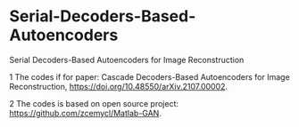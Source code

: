 # Serial-Decoders-Based-Autoencoders
Serial Decoders-Based Autoencoders for Image Reconstruction

1 The codes if for paper: Cascade Decoders-Based Autoencoders for Image Reconstruction, https://doi.org/10.48550/arXiv.2107.00002.

2 The codes is based on open source project: https://github.com/zcemycl/Matlab-GAN.
